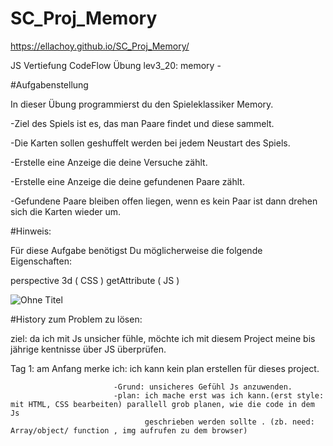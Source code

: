 # SC_Proj_Memory 
  https://ellachoy.github.io/SC_Proj_Memory/
 
JS Vertiefung CodeFlow Übung lev3_20: memory - 

#Aufgabenstellung

In dieser Übung programmierst du den Spieleklassiker Memory.

-Ziel des Spiels ist es, das man Paare findet und diese sammelt.

-Die Karten sollen geshuffelt werden bei jedem Neustart des Spiels.

-Erstelle eine Anzeige die deine Versuche zählt.

-Erstelle eine Anzeige die deine gefundenen Paare zählt.

-Gefundene Paare bleiben offen liegen, wenn es kein Paar ist dann drehen sich die Karten wieder um.

#Hinweis:

Für diese Aufgabe benötigst Du möglicherweise die folgende Eigenschaften:

perspective 3d ( CSS )
getAttribute ( JS )

![Ohne Titel](https://user-images.githubusercontent.com/79414990/132261684-bfe788cf-0e81-4253-aa5f-1830784ddec6.png)



#History zum Problem zu lösen:

ziel: da ich mit Js unsicher fühle, möchte ich mit diesem Project meine bis jährige kentnisse über JS überprüfen. 

Tag 1: am Anfang merke ich: ich kann kein plan erstellen für dieses project. 

                           -Grund: unsicheres Gefühl Js anzuwenden.
                           -plan: ich mache erst was ich kann.(erst style:  mit HTML, CSS bearbeiten) parallell grob planen, wie die code in dem Js
                                  geschrieben werden sollte . (zb. need: Array/object/ function , img aufrufen zu dem browser)
                                  
